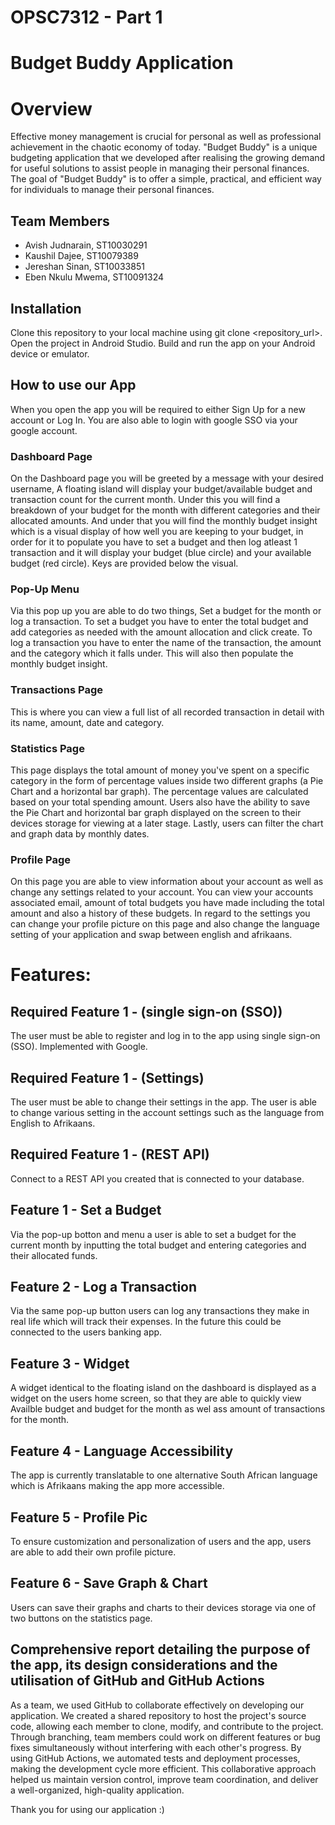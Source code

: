 # OPSC7312 - Part 1
# Budget Buddy Application 

# Overview
Effective money management is crucial for personal as well as professional achievement 
in the chaotic economy of today. "Budget Buddy" is a unique budgeting application that we 
developed after realising the growing demand for useful solutions to assist people in 
managing their personal finances. The goal of "Budget Buddy" is to offer a simple, practical, 
and efficient way for individuals to manage their personal finances. 

## Team Members
- Avish Judnarain, ST10030291
- Kaushil Dajee, ST10079389
- Jereshan Sinan, ST10033851
- Eben Nkulu Mwema, ST10091324

## Installation
Clone this repository to your local machine using git clone <repository_url>.
Open the project in Android Studio.
Build and run the app on your Android device or emulator.

## How to use our App
When you open the app you will be required to either Sign Up for a new account or Log In. 
You are also able to login with google SSO via your google account.

### Dashboard Page
On the Dashboard page you will be greeted by a message with your desired username,
A floating island will display your budget/available budget and transaction count for the current month.
Under this you will find a breakdown of your budget for the month with different categories and their allocated amounts.
And under that you will find the monthly budget insight which is a visual display of how well you are keeping to your budget,
in order for it to populate you have to set a budget and then log atleast 1 transaction and it will display your budget (blue circle)
and your available budget (red circle). Keys are provided below the visual.

### Pop-Up Menu
Via this pop up you are able to do two things, Set a budget for the month or log a transaction. To set a budget you have to enter
the total budget and add categories as needed with the amount allocation and click create. To log a transaction you have to enter the
name of the transaction, the amount and the category which it falls under. This will also then populate the monthly budget insight.

### Transactions Page
This is where you can view a full list of all recorded transaction in detail with its name, amount, date and category.

### Statistics Page
This page displays the total amount of money you've spent on a specific category in the form of percentage values inside two different graphs (a Pie Chart and a horizontal bar graph). The percentage values are calculated based on your total spending amount. Users also have the ability to save the Pie Chart and horizontal bar graph displayed on the screen to their devices storage for viewing at a later stage. Lastly, users can filter the chart and graph data by monthly dates.

### Profile Page
On this page you are able to view information about your account as well as change any settings related to your account. 
You can view your accounts associated email, amount of total budgets you have made including the total amount and also a history
of these budgets. In regard to the settings you can change your profile picture on this page and also change the language 
setting of your application and swap between english and afrikaans.

# Features:
## Required Feature 1 - (single sign-on (SSO))
The user must be able to register and log in to the app using single sign-on (SSO). Implemented with Google.
## Required Feature 1 - (Settings)
The user must be able to change their settings in the app. The user is able to change various setting in the account settings such as the language from English to Afrikaans.
## Required Feature 1 - (REST API)
Connect to a REST API you created that is connected to your database. 

## Feature 1 - Set a Budget
Via the pop-up botton and menu a user is able to set a budget for the current month by inputting the total budget and entering categories and their allocated funds.
## Feature 2 - Log a Transaction
Via the same pop-up button users can log any transactions they make in real life which will track their expenses. In the future this could be connected to the users 
banking app.
## Feature 3 - Widget
A widget identical to the floating island on the dashboard is displayed as a widget on the users home screen,
so that they are able to quickly view Availble budget and budget for the month as wel ass amount of transactions for the month.
## Feature 4 - Language Accessibility
The app is currently translatable to one alternative South African language which is Afrikaans making the app more accessible.
## Feature 5 - Profile Pic
To ensure customization and personalization of users and the app, users are able to add their own profile picture.
## Feature 6 - Save Graph & Chart 
Users can save their graphs and charts to their devices storage via one of two buttons on the statistics page.

## Comprehensive report detailing the purpose of the app, its design considerations and the utilisation of GitHub and GitHub Actions
As a team, we used GitHub to collaborate effectively on developing our application. We created a shared repository to host the project's source code, allowing each member to clone, modify, and contribute to the project. Through branching, team members could work on different features or bug fixes simultaneously without interfering with each other's progress. By using GitHub Actions, we automated tests and deployment processes, making the development cycle more efficient. This collaborative approach helped us maintain version control, improve team coordination, and deliver a well-organized, high-quality application.

Thank you for using our application :) 
